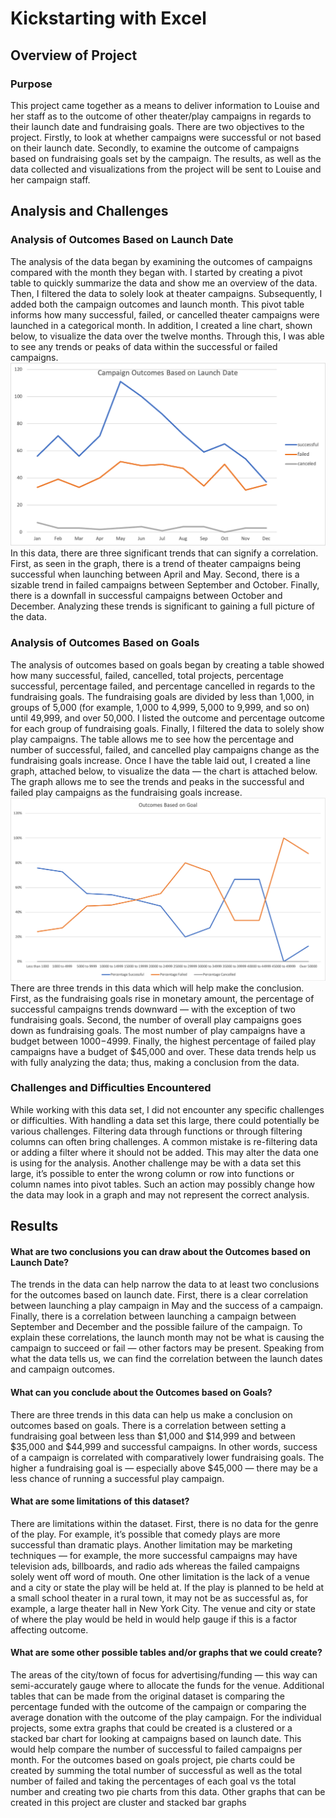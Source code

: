 # Kickstarting with Excel

## Overview of Project

### Purpose
This project came together as a means to deliver information to Louise and her staff as to the outcome of other theater/play campaigns in regards to their launch date and fundraising goals. There are two objectives to the project. Firstly, to look at whether campaigns were successful or not based on their launch date. Secondly, to examine the outcome of campaigns based on fundraising goals set by the campaign. The results, as well as the data collected and visualizations from the project will be sent to Louise and her campaign staff.

## Analysis and Challenges

### Analysis of Outcomes Based on Launch Date
The analysis of the data began by examining the outcomes of campaigns compared with the month they began with. I started by creating a pivot table to quickly summarize the data and show me an overview of the data. Then, I filtered the data to solely look at theater campaigns. Subsequently, I added both the campaign outcomes and launch month. 
  This pivot table informs how many successful, failed, or cancelled theater campaigns were launched in a categorical month. In addition, I created a line chart, shown below, to visualize the data over the twelve months. Through this, I was able to see any trends or peaks of data within the successful or failed campaigns.
![Outcomes_Based_on_Launch_Date](https://github.com/shireenkahlon/Kickstarter-Analysis/blob/main/Theater_Outcomes_vs_Launch.png)
  In this data, there are three significant trends that can signify a correlation. First, as seen in the graph, there is a trend of theater campaigns being successful when launching between April and May. Second, there is a sizable trend in failed campaigns between September and October. Finally, there is a downfall in successful campaigns between October and December. Analyzing these trends is significant to gaining a full picture of the data.

### Analysis of Outcomes Based on Goals
  The analysis of outcomes based on goals began by creating a table showed how many successful, failed, cancelled, total projects, percentage successful, percentage failed, and percentage cancelled in regards to the fundraising goals. The fundraising goals are divided by less than 1,000, in groups of 5,000 (for example, 1,000 to 4,999, 5,000 to 9,999, and so on) until 49,999, and over 50,000.  I listed the outcome and percentage outcome for each group of fundraising goals. Finally, I filtered the data to solely show play campaigns. The table allows me to see how the percentage and number of successful, failed, and cancelled play campaigns change as the fundraising goals increase. Once I have the table laid out, I created a line graph, attached below, to visualize the data — the chart is attached below. The graph allows me to see the trends and peaks in the successful and failed play campaigns as the fundraising goals increase.
![Outcomes_Based_on_Goals](https://github.com/shireenkahlon/Kickstarter-Analysis/blob/main/Outcomes_vs_Goals.png)
  There are three trends in this data which will help make the conclusion. First, as the fundraising goals rise in monetary amount, the percentage of successful campaigns trends downward — with the exception of two fundraising goals. Second, the number of overall play campaigns goes down as fundraising goals.
   The most number of play campaigns have a budget between $1000-$4999. Finally, the highest percentage of failed play campaigns have a budget of $45,000 and over. These data trends help us with fully analyzing the data; thus, making a conclusion from the data. 

### Challenges and Difficulties Encountered
  While working with this data set, I did not encounter any specific challenges or difficulties. With handling a data set this large, there could potentially be various challenges. Filtering data through functions or through filtering columns can often bring challenges. A common mistake is re-filtering data or adding a filter where it should not be added. This may alter the data one is using for the analysis.  Another challenge may be with a data set this large, it’s possible to enter the wrong column or row into functions or column names into pivot tables. Such an action may possibly change how the data may look in a graph and may not represent the correct analysis. 
  
## Results

#### What are two conclusions you can draw about the Outcomes based on Launch Date?
The trends in the data can help narrow the data to at least two conclusions for the outcomes based on launch date. First, there is a clear correlation between launching a play campaign in May and the success of a campaign. Finally, there is a correlation between launching a campaign between September and December and the possible failure of the campaign. To explain these correlations, the launch month may not be what is causing the campaign to succeed or fail — other factors may be present. Speaking from what the data tells us, we can find the correlation between the launch dates and campaign outcomes.

#### What can you conclude about the Outcomes based on Goals?
There are three trends in this data can help us make a conclusion on outcomes based on goals. There is a correlation between setting a fundraising goal between less than $1,000 and $14,999 and between $35,000 and $44,999 and successful campaigns. In other words, success of a campaign is correlated with comparatively lower fundraising goals. The higher a fundraising goal is — especially above $45,000 — there may be a less chance of running a successful play campaign. 


#### What are some limitations of this dataset?
There are limitations within the dataset. First, there is no data for the genre of the play. For example, it’s possible that comedy plays are more successful than dramatic plays. Another limitation may be marketing techniques — for example, the more successful campaigns may have television ads, billboards, and radio ads whereas the failed campaigns solely went off word of mouth. One other limitation is the lack of a venue and a city or state the play will be held at. If the play is planned to be held at a small school theater in a rural town, it may not be as successful as, for example, a large theater hall in New York City. The venue and city or state of where the play would be held in would help gauge if this is a factor affecting outcome. 

#### What are some other possible tables and/or graphs that we could create?
The areas of the city/town of focus for advertising/funding — this way can semi-accurately gauge where to allocate the funds for the venue.  Additional tables that can be made from the original dataset is comparing the percentage funded with the outcome of the campaign or comparing the average donation with the outcome of the play campaign. For the individual projects, some extra graphs that could be created is a clustered or a stacked bar chart for looking at campaigns based on launch date. This would help compare the number of successful to failed campaigns per month. For the outcomes based on goals project, pie charts could be created by summing the total number of successful as well as the total number of failed and taking the percentages of each goal vs the total number and creating two pie charts from this data. Other graphs that can be created in this project are cluster and stacked bar graphs 
